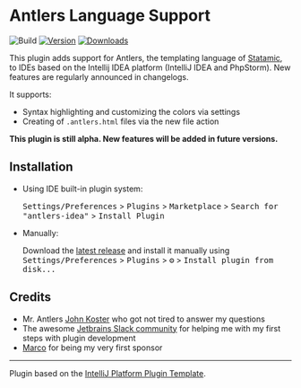 # Antlers Language Support

![Build](https://github.com/Konafets/antlers-idea/workflows/Build/badge.svg)
[![Version][plugin-version-svg]][plugin-repo]
[![Downloads][plugin-downloads-svg]][plugin-repo]

<!-- Plugin description -->
This plugin adds support for Antlers, the templating language of [Statamic](https://statamic.com/), to IDEs based on the Intellij IDEA platform (IntelliJ IDEA and PhpStorm).
New features are regularly announced in changelogs.

It supports:

- Syntax highlighting and customizing the colors via settings
- Creating of `.antlers.html` files via the new file action

**This plugin is still alpha. New features will be added in future versions.**
<!-- Plugin description end -->

## Installation

- Using IDE built-in plugin system:
  
  <kbd>Settings/Preferences</kbd> > <kbd>Plugins</kbd> > <kbd>Marketplace</kbd> > <kbd>Search for "antlers-idea"</kbd> >
  <kbd>Install Plugin</kbd>
  
- Manually:

  Download the [latest release](https://github.com/Konafets/antlers-idea/releases/latest) and install it manually using
  <kbd>Settings/Preferences</kbd> > <kbd>Plugins</kbd> > <kbd>⚙️</kbd> > <kbd>Install plugin from disk...</kbd>

## Credits

- Mr. Antlers [John Koster](https://github.com/JohnathonKoster) who got not tired to answer my questions
- The awesome [Jetbrains Slack community](https://plugins.jetbrains.com/slack) for helping me with my first steps with plugin development
- [Marco](https://github.com/marcorieser) for being my very first sponsor

---
Plugin based on the [IntelliJ Platform Plugin Template][template].

[template]: https://github.com/JetBrains/intellij-platform-plugin-template

<!-- Badges -->
[plugin-repo]: https://plugins.jetbrains.com/plugin/19203-antlers-idea
[plugin-version-svg]: https://img.shields.io/jetbrains/plugin/v/19203-antlers-idea.svg
[plugin-downloads-svg]: https://img.shields.io/jetbrains/plugin/d/19203-antlers-idea.svg
